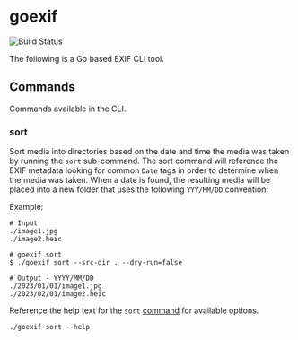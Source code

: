 # goexif

![Build Status](https://github.com/dtrejod/goexif/actions/workflows/go.yml/badge.svg)


The following is a Go based EXIF CLI tool.

## Commands

Commands available in the CLI.

### sort

Sort media into directories based on the date and time the media was taken by
running the `sort` sub-command. The sort command will reference the EXIF
metadata looking for common `Date` tags in order to determine when the media
was taken. When a date is found, the resulting media will be placed into a new
folder that uses the following `YYY/MM/DD` convention:

Example:
```
# Input
./image1.jpg
./image2.heic

# goexif sort
$ ./goexif sort --src-dir . --dry-run=false

# Output - YYYY/MM/DD
./2023/01/01/image1.jpg
./2023/02/01/image2.heic
```

Reference the help text for the `sort` [command](./cmd/sort.go) for available options.

```
./goexif sort --help
```
